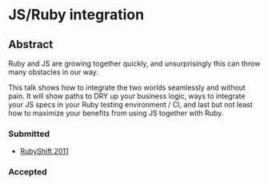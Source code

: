 # JS/Ruby integration

## Abstract

Ruby and JS are growing together quickly, and unsurprisingly this can throw many obstacles in our way.

This talk shows how to integrate the two worlds seamlessly and without pain. It will show paths to DRY up your business logic, ways to integrate your JS specs in your Ruby testing environment / CI, and last but not least how to maximize your benefits from using JS together with Ruby.
### Submitted

* [RubyShift 2011](http://rubyshift.org/)

### Accepted